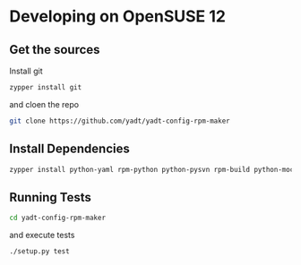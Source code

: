 # Developing on OpenSUSE 12

## Get the sources

Install git
```bash
zypper install git
```

and cloen the repo
```bash
git clone https://github.com/yadt/yadt-config-rpm-maker
```

## Install Dependencies

```bash
zypper install python-yaml rpm-python python-pysvn rpm-build python-mock
```

## Running Tests

```bash
cd yadt-config-rpm-maker
```

and execute tests
```bash
./setup.py test
```

